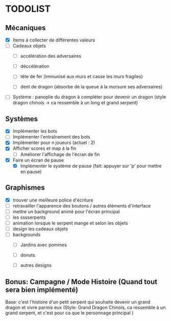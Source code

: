 # TODOLIST

## Mécaniques

- [x] Items à collecter de différentes valeurs
- [ ] Cadeaux objets
  - [ ] accélération des adversaires
  - [ ] déccélération
  - [ ] tête de fer (immunisé aux murs et casse les murs fragiles)
  - [ ] dent de dragon (absorbe de la queue à la morsure ses adversaires)


- [ ] Système : panoplie du dragon à compléter pour devenir un dragon (style dragon chinois -> ca ressemble à un long et grand serpent)

## Systèmes

- [x] Implémenter les bots
- [ ] Implémenter l'entraînement des bots
- [x] Implémenter pour n joueurs (actuel : 2)
- [x] Afficher scores et map à la fin
  - [ ] Améliorer l'affichage de l'écran de fin
- [x] Faire un écran de pause
  - [x] Implémenter le système de pause (fait: appuyer sur 'p' pour mettre en pause)

## Graphismes

- [x] trouver une meilleure police d'écriture
- [ ] retravailler l'apparence des boutons / autres éléments d'interface
- [ ] mettre un background animé pour l'écran principal
- [ ] les sssserpents
- [ ] animation lorsque le serpent mange et selon les objets
- [ ] design les cadeaux objets
- [ ] backgrounds
  - [ ] Jardins avec pommes
  - [ ] donuts
  - [ ] autres designs


## Bonus: Campagne / Mode Histoire (Quand tout sera bien implémenté)

Base: c'est l'histoire d'un petit serpent qui souhaite devenir un grand dragon et vivre parmis eux (Style: Grand Dragon Chinois, ca ressemble à un grand serpent, et c'est pour ca que le personnage principal )
